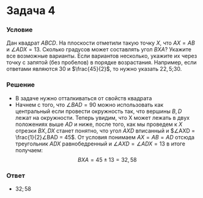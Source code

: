 # Задача 4

### Условие
Дан квадрат $ABCD$. На плоскости отметили такую точку $X$, что $AX = AB$ и $∠ADX = 13$. Сколько градусов может составлять угол $BXA$? Укажите все возможные варианты.
Если вариантов несколько, укажите их через точку с запятой (без пробелов) в порядке
возрастания. Например, если ответами являются $30$ и $\frac{45}{2}$, то нужно указать $22,5$;$30$.

### Решение
- В задаче нужно отталкиваться от свойств квадрата
- Начнем с того, что $∠BAD = 90$ можно использовать как центральный если провести окружность так, что вершины $B, D$ лежат на окружности. Теперь увидим, что X может лежать в двух положениях выше $AD$ и ниже, после того, как мы проведем к $X$ отрезки $BX, DX$ станет понятно, что угол $AXD$ вписанный и $∠AXD = \frac{1}{2}∠BAD = 45$. От условия понимаем $AX = AB = AD$ отсюда треугольник $ADX$ равнобедренный и $∠AXD = ∠ADX = 13$ в итоге получаем: $$BXA = 45 \pm 13 = 32,58$$

### Ответ
- $32;58$